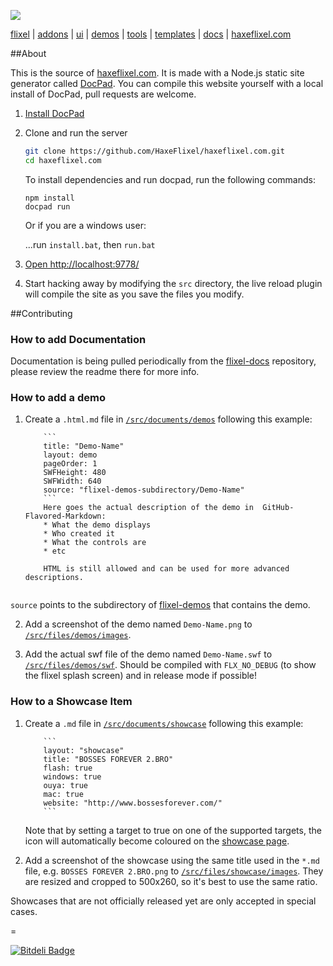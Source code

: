 ![](https://raw.github.com/HaxeFlixel/haxeflixel.com/master/src/files/images/flixel-logos/haxeflixel.com.png)

[flixel](https://github.com/HaxeFlixel/flixel) | [addons](https://github.com/HaxeFlixel/flixel-addons) | [ui](https://github.com/HaxeFlixel/flixel-ui) | [demos](https://github.com/HaxeFlixel/flixel-demos) | [tools](https://github.com/HaxeFlixel/flixel-tools) | [templates](https://github.com/HaxeFlixel/flixel-templates) | [docs](https://github.com/HaxeFlixel/flixel-docs) | [haxeflixel.com](https://github.com/HaxeFlixel/haxeflixel.com)

##About

This is the source of [haxeflixel.com](http://haxeflixel.com/). It is made with a Node.js static site generator called [DocPad](http://docpad.org/).
You can compile this website yourself with a local install of DocPad, pull requests are welcome.

1. [Install DocPad](http://docpad.org/docs/install)

2. Clone and run the server

	``` bash
	git clone https://github.com/HaxeFlixel/haxeflixel.com.git
	cd haxeflixel.com
	```
	To install dependencies and run docpad, run the following commands:
	
	```batch
	npm install
	docpad run
	```
	Or if you are a windows user:
	
	...run `install.bat`, then `run.bat`

3. [Open http://localhost:9778/](http://localhost:9778/)

4. Start hacking away by modifying the `src` directory, the live reload plugin will compile the site as you save the files you modify.

##Contributing
### How to add Documentation

Documentation is being pulled periodically from the [flixel-docs](https://github.com/HaxeFlixel/flixel-docs) repository, please review the readme there for more info.

### How to add a demo

1. Create a `.html.md` file in [`/src/documents/demos`](https://github.com/HaxeFlixel/haxeflixel.com/tree/master/src/documents/demos) following this example:

	```
		```
		title: "Demo-Name"
		layout: demo
		pageOrder: 1
		SWFHeight: 480
		SWFWidth: 640
		source: "flixel-demos-subdirectory/Demo-Name"
		```	
		Here goes the actual description of the demo in  GitHub-Flavored-Markdown:
		* What the demo displays
		* Who created it
		* What the controls are
		* etc
			
		HTML is still allowed and can be used for more advanced descriptions.
		
	```
`source` points to the subdirectory of [flixel-demos](https://github.com/HaxeFlixel/flixel-demos) that contains the demo. 

2. Add a screenshot of the demo named `Demo-Name.png` to [`/src/files/demos/images`](https://github.com/HaxeFlixel/haxeflixel.com/tree/master/src/files/demos/images).

3. Add the actual swf file of the demo named `Demo-Name.swf` to [`/src/files/demos/swf`](https://github.com/HaxeFlixel/haxeflixel.com/tree/master/src/files/demos/swf). Should be compiled with `FLX_NO_DEBUG` (to show the flixel splash screen) and in release mode if possible!

### How to a Showcase Item

1. Create a `.md` file in [`/src/documents/showcase`](https://github.com/HaxeFlixel/haxeflixel.com/tree/master/src/documents/showcase) following this example:

	```
		```
		layout: "showcase"
		title: "BOSSES FOREVER 2.BRO"
		flash: true
		windows: true
		ouya: true
		mac: true
		website: "http://www.bossesforever.com/"
		```
	```
	Note that by setting a target to true on one of the supported targets, the icon will automatically become coloured on the [showcase page](http://haxeflixel.com/showcase).

2. Add a screenshot of the showcase using the same title used in the `*.md` file, e.g. `BOSSES FOREVER 2.BRO.png` to [`/src/files/showcase/images`](https://github.com/HaxeFlixel/haxeflixel.com/tree/master/src/files/showcase/images). They are resized and cropped to 500x260, so it's best to use the same ratio.

Showcases that are not officially released yet are only accepted in special cases.

=

[![Bitdeli Badge](https://d2weczhvl823v0.cloudfront.net/HaxeFlixel/haxeflixel.com/trend.png)](https://bitdeli.com/free "Bitdeli Badge")
